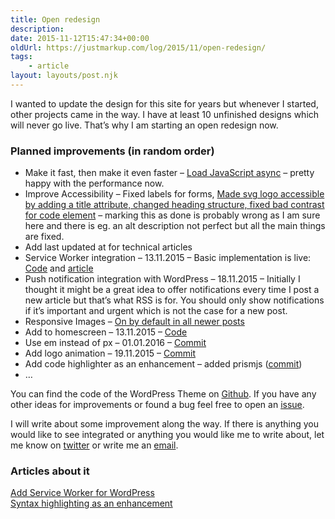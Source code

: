 ```yaml
---
title: Open redesign
description: 
date: 2015-11-12T15:47:34+00:00
oldUrl: https://justmarkup.com/log/2015/11/open-redesign/
tags:
    - article
layout: layouts/post.njk
---
```


I wanted to update the design for this site for years but whenever I started, other projects came in the way. I have at least 10 unfinished designs which will never go live. That’s why I am starting an open redesign now.  

### Planned improvements (in random order)

*   Make it fast, then make it even faster – [Load JavaScript async](https://github.com/justmarkup/justmarkup.com/commit/066ece4b9894b6b45bdc1e5c3ea2146ed55060bd) – pretty happy with the performance now.
*   Improve Accessibility – Fixed labels for forms, [Made svg logo accessible by adding a title attribute, changed heading structure, fixed bad contrast for code element](https://github.com/justmarkup/justmarkup.com/commit/71c064260f68e2b404f077bd0af5a2b3edb188e2) – marking this as done is probably wrong as I am sure here and there is eg. an alt description not perfect but all the main things are fixed.
*   Add last updated at for technical articles
*   Service Worker integration – 13.11.2015 – Basic implementation is live: [Code](https://github.com/justmarkup/justmarkup.com/blob/master/src/js/sw.js) and [article](https://justmarkup.com/log/2016/01/add-service-worker-for-wordpress/)
*   Push notification integration with WordPress – 18.11.2015 – Initially I thought it might be a great idea to offer notifications every time I post a new article but that’s what RSS is for. You should only show notifications if it’s important and urgent which is not the case for a new post.
*   Responsive Images – [On by default in all newer posts](http://www.smashingmagazine.com/2015/12/responsive-images-in-wordpress-core/)
*   Add to homescreen – 13.11.2015 – [Code](https://github.com/justmarkup/justmarkup.com/blob/master/manifest.json)
*   Use em instead of px – 01.01.2016 – [Commit](https://github.com/justmarkup/justmarkup.com/commit/cce91c0a25c03c3a7e4718c7c5d833952631c577)
*   Add logo animation – 19.11.2015 – [Commit](https://github.com/justmarkup/justmarkup.com/commit/7cd987de6a7b02f3f410a198074299cdd66685ce)
*   Add code highlighter as an enhancement – added prismjs ([commit](https://github.com/justmarkup/justmarkup.com/commit/dd2bf6034c052db21f38503b566ce0e379701df6))
*   …

You can find the code of the WordPress Theme on [Github](https://github.com/justmarkup/justmarkup.com/). If you have any other ideas for improvements or found a bug feel free to open an [issue](https://github.com/justmarkup/justmarkup.com/issues).

I will write about some improvement along the way. If there is anything you would like to see integrated or anything you would like me to write about, let me know on [twitter](https://twitter.com/justmarkup) or write me an [email](mailto:hallo@justmarkup.com).

### Articles about it

[Add Service Worker for WordPress](https://justmarkup.com/log/2016/01/add-service-worker-for-wordpress/)  
[Syntax highlighting as an enhancement](https://justmarkup.com/log/2016/01/add-syntax-highlighting-as-an-enhancement/)